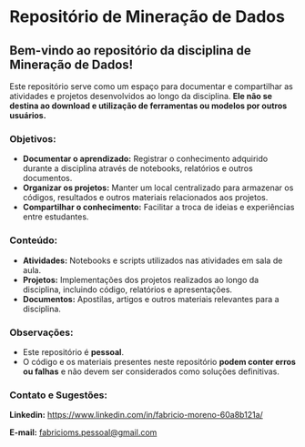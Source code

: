 # Repositório de Mineração de Dados

## Bem-vindo ao repositório da disciplina de Mineração de Dados!

Este repositório serve como um espaço para documentar e compartilhar as atividades e projetos desenvolvidos ao longo da disciplina. **Ele não se destina ao download e utilização de ferramentas ou modelos por outros usuários.**

### Objetivos:

* **Documentar o aprendizado:** Registrar o conhecimento adquirido durante a disciplina através de notebooks, relatórios e outros documentos.
* **Organizar os projetos:** Manter um local centralizado para armazenar os códigos, resultados e outros materiais relacionados aos projetos.
* **Compartilhar o conhecimento:** Facilitar a troca de ideias e experiências entre estudantes.

### Conteúdo:

* **Atividades:** Notebooks e scripts utilizados nas atividades em sala de aula.
* **Projetos:** Implementações dos projetos realizados ao longo da disciplina, incluindo código, relatórios e apresentações.
* **Documentos:** Apostilas, artigos e outros materiais relevantes para a disciplina.

### Observações:

* Este repositório é **pessoal**.
* O código e os materiais presentes neste repositório **podem conter erros ou falhas** e não devem ser considerados como soluções definitivas.

### Contato e Sugestões:

**Linkedin:** <https://www.linkedin.com/in/fabricio-moreno-60a8b121a/>

**E-mail:** fabricioms.pessoal@gmail.com
